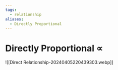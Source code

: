 ```yaml
---
tags:
  - relationship
aliases:
  - Directly Proportional
---
```

# Directly Proportional $\propto$ 
![[Direct Relationship-20240405220439303.webp]]